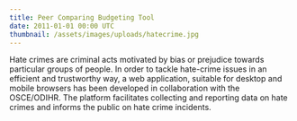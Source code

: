 ```yaml
---
title: Peer Comparing Budgeting Tool
date: 2011-01-01 00:00 UTC
thumbnail: /assets/images/uploads/hatecrime.jpg
---
```



Hate crimes are criminal acts motivated by bias or prejudice towards particular groups of people. In order to tackle hate-crime issues in an efficient and trustworthy way, a web application, suitable for desktop and mobile browsers has been developed in collaboration with the OSCE/ODIHR.
The platform facilitates collecting and reporting data on hate crimes and informs the public on hate crime incidents.
